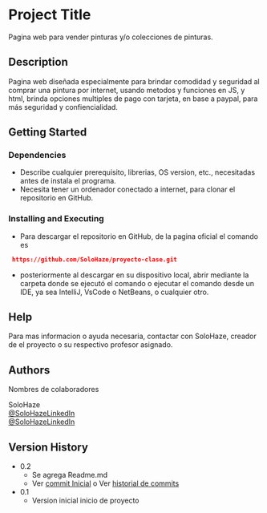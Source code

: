 # Project Title

Pagina web para vender pinturas y/o colecciones de pinturas.

## Description

Pagina web diseñada especialmente para brindar comodidad y seguridad al comprar una pintura por internet, usando metodos y funciones en JS, y html, brinda opciones multiples de pago con tarjeta, en base a paypal, para más seguridad y confiencialidad.

## Getting Started

### Dependencies

* Describe cualquier prerequisito, librerias, OS version, etc., necesitadas antes de instala el programa.
* Necesita tener un ordenador conectado a internet, para clonar el repositorio en GitHub.


### Installing and Executing

* Para descargar el repositorio en GitHub, de la pagina oficial el comando es
```Json
 https://github.com/SoloHaze/proyecto-clase.git
```

* posteriormente al descargar en su dispositivo local, abrir mediante la carpeta donde se ejecutó el comando o ejecutar el comando desde un IDE, ya sea IntelliJ, VsCode o NetBeans, o cualquier otro.


## Help

Para mas informacion o ayuda necesaria, contactar con SoloHaze, creador de el proyecto o su respectivo profesor asignado.


## Authors

Nombres de colaboradores  

SoloHaze    
[@SoloHazeLinkedIn](https://www.linkedin.com/in/aron-acevedo-navarrete-096701142/?originalSubdomain=cl)  
[@SoloHazeLinkedIn](https://www.linkedin.com/in/aron-orlando-acevedo-navarrete-202708270)

## Version History

* 0.2
    * Se agrega Readme.md 
    * Ver [commit Inicial](https://github.com/SoloHaze/proyecto-clase/commit/9972037818f6b822186374c7453c5eeccd319ba2) o Ver [historial de commits](https://github.com/SoloHaze/proyecto-clase/activity)
* 0.1
    *  Version inicial inicio de proyecto

